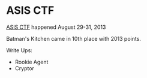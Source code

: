 # ASIS CTF

[ASIS CTF](http://asis-ctf.ir/) happened August 29-31, 2013

Batman's Kitchen came in 10th place with 2013 points.

Write Ups:
* Rookie Agent
* Cryptor
